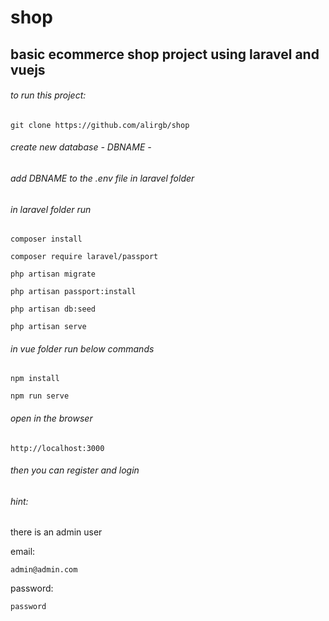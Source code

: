 # shop

## basic ecommerce shop project using laravel and vuejs

###### to run this project:
```
git clone https://github.com/alirgb/shop
```
###### create new database - DBNAME -

###### add DBNAME to the .env file in laravel folder

###### in laravel folder run
```
composer install
```
```
composer require laravel/passport
```
```
php artisan migrate
```
```
php artisan passport:install
```
```
php artisan db:seed
```
```
php artisan serve
```
###### in vue folder run below commands
```
npm install
```
```
npm run serve
```
###### open in the browser
```
http://localhost:3000
```
###### then you can register and login

###### hint:
there is an admin user

email: 
```
admin@admin.com
```
password: 
```
password
```
